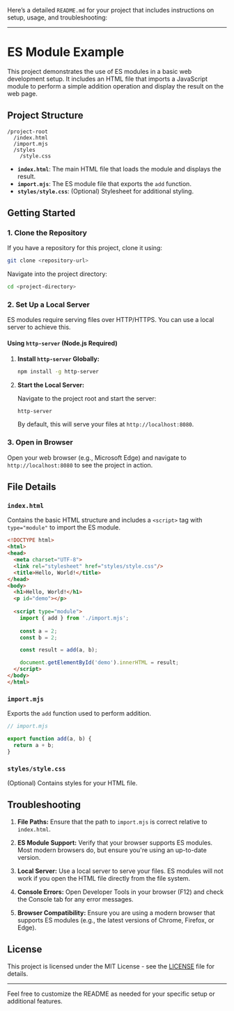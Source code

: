 Here’s a detailed `README.md` for your project that includes instructions on setup, usage, and troubleshooting:

---

# ES Module Example

This project demonstrates the use of ES modules in a basic web development setup. It includes an HTML file that imports a JavaScript module to perform a simple addition operation and display the result on the web page.

## Project Structure

```
/project-root
  /index.html
  /import.mjs
  /styles
    /style.css
```

- **`index.html`**: The main HTML file that loads the module and displays the result.
- **`import.mjs`**: The ES module file that exports the `add` function.
- **`styles/style.css`**: (Optional) Stylesheet for additional styling.

## Getting Started

### 1. Clone the Repository

If you have a repository for this project, clone it using:

```bash
git clone <repository-url>
```

Navigate into the project directory:

```bash
cd <project-directory>
```

### 2. Set Up a Local Server

ES modules require serving files over HTTP/HTTPS. You can use a local server to achieve this.

#### Using `http-server` (Node.js Required)

1. **Install `http-server` Globally:**

   ```bash
   npm install -g http-server
   ```

2. **Start the Local Server:**

   Navigate to the project root and start the server:

   ```bash
   http-server
   ```

   By default, this will serve your files at `http://localhost:8080`.

### 3. Open in Browser

Open your web browser (e.g., Microsoft Edge) and navigate to `http://localhost:8080` to see the project in action.

## File Details

### `index.html`

Contains the basic HTML structure and includes a `<script>` tag with `type="module"` to import the ES module.

```html
<!DOCTYPE html>
<html>
<head>
  <meta charset="UTF-8">
  <link rel="stylesheet" href="styles/style.css"/>
  <title>Hello, World!</title>
</head>
<body>
  <h1>Hello, World!</h1>
  <p id="demo"></p>
  
  <script type="module">
    import { add } from './import.mjs';
    
    const a = 2;
    const b = 2;

    const result = add(a, b);

    document.getElementById('demo').innerHTML = result;
  </script>
</body>
</html>
```

### `import.mjs`

Exports the `add` function used to perform addition.

```javascript
// import.mjs

export function add(a, b) {
  return a + b;
}
```

### `styles/style.css`

(Optional) Contains styles for your HTML file.

## Troubleshooting

1. **File Paths:** Ensure that the path to `import.mjs` is correct relative to `index.html`.

2. **ES Module Support:** Verify that your browser supports ES modules. Most modern browsers do, but ensure you're using an up-to-date version.

3. **Local Server:** Use a local server to serve your files. ES modules will not work if you open the HTML file directly from the file system.

4. **Console Errors:** Open Developer Tools in your browser (F12) and check the Console tab for any error messages.

5. **Browser Compatibility:** Ensure you are using a modern browser that supports ES modules (e.g., the latest versions of Chrome, Firefox, or Edge).

## License

This project is licensed under the MIT License - see the [LICENSE](LICENSE) file for details.

---

Feel free to customize the README as needed for your specific setup or additional features.